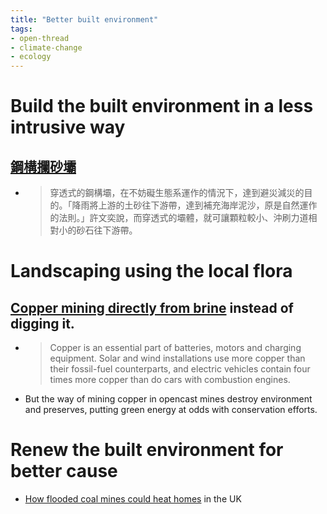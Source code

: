 ```yaml
---
title: "Better built environment"
tags:
- open-thread
- climate-change
- ecology
---
```


# Build the built environment in a less intrusive way
## [鋼構攔砂壩](https://e-info.org.tw/node/223936)
- > 穿透式的鋼構壩，在不妨礙生態系運作的情況下，達到避災減災的目的。「降雨將上游的土砂往下游帶，達到補充海岸泥沙，原是自然運作的法則。」許文奕說，而穿透式的壩體，就可讓顆粒較小、沖刷力道相對小的砂石往下游帶。


# Landscaping using the local flora

## [Copper mining directly from brine](https://www.economist.com/science-and-technology/2021/07/07/people-may-one-day-drill-for-copper-as-they-now-drill-for-oil) instead of digging it.
- > Copper is an essential part of batteries, motors and charging equipment. Solar and wind installations use more copper than their fossil-fuel counterparts, and electric vehicles contain four times more copper than do cars with combustion engines.
- But the way of mining copper in opencast mines destroy environment and preserves, putting green energy at odds with conservation efforts.

# Renew the built environment for better cause
- [How flooded coal mines could heat homes](https://www.bbc.com/future/article/20210706-how-flooded-coal-mines-could-heat-homes) in the UK 
